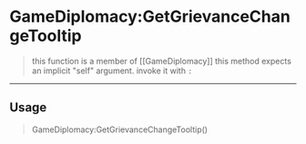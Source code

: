 # GameDiplomacy:GetGrievanceChangeTooltip
> this function is a member of [[GameDiplomacy]]
> this method expects an implicit "self" argument. invoke it with `:`
-----
## Usage
> GameDiplomacy:GetGrievanceChangeTooltip()

